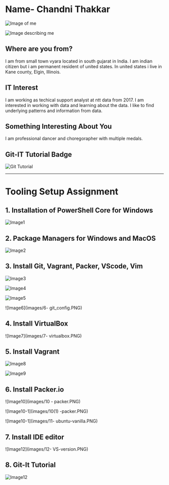 # Name- Chandni Thakkar
	
![Image of me](images/me.jpeg)

![Image describing me](images/dance.jpeg)

## Where are you from?

I am from small town vyara located in south gujarat in India. I am indian citizen but i am permanent resident of united states. In united states i live in Kane county, Elgin, Illinois.

## IT Interest

I am working as techical support analyst at ntt data from 2017. I am interested in working with data and learning about the data. I like to find underlying patterns and information from data.

## Something Interesting About You

I am professional dancer and choregorapher with multiple medals.

## Git-IT Tutorial Badge

![Git Tutorial](images/Git-badge.PNG)

------------------------------------------------------------------------------------------------------------------------------
# Tooling Setup Assignment

## 1. Installation of PowerShell Core for Windows

![Image1](images/1-PS-install.PNG)

## 2. Package Managers for Windows and MacOS

![Image2](images/2-choco-version.PNG)

## 3. Install Git, Vagrant, Packer, VScode, Vim

![Image3](images/3-install.PNG)

![Image4](images/4-install1.PNG)

![Image5](images/5-git-version.PNG)

![Image6](images/6- git_config.PNG)

## 4. Install VirtualBox

![Image7](images/7- virtualbox.PNG)

## 5. Install Vagrant

![Image8](images/8-vagrant_version.PNG)

![Image9](images/9-vagrant_boxlist.PNG)

## 6. Install Packer.io

![Image10](images/10 - packer.PNG)

![Image10-1](images/10(1) -packer.PNG)

![Image10-1](images/11- ubuntu-vanilla.PNG)

## 7. Install IDE editor

![Image12](images/12- VS-version.PNG)

## 8. Git-It Tutorial

![Image12](images/Git-badge.PNG)


